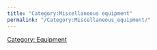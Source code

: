 ```yaml
---
title: "Category:Miscellaneous equipment"
permalink: "/Category:Miscellaneous_equipment/"
---
```


[Category: Equipment](Category:_Equipment "wikilink")